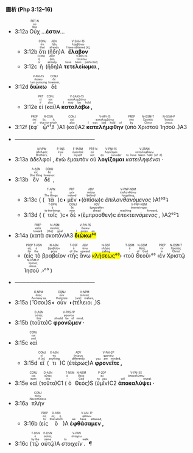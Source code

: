 #### 圖析 (Php 3:12–16)

- <rt>3:12a</rt> <RUBY><ruby><ruby>Οὐχ<rt>Not</rt></ruby><rt>οὐ</rt></ruby><rt>PRT-N</rt></RUBY> ...<strong>ἐστιν</strong>...
	- <rt>3:12b</rt> <RUBY><ruby><ruby>ὅτι<rt>that</rt></ruby><rt>ὅτι</rt></ruby><rt>CONJ</rt></RUBY> (<RUBY><ruby><ruby>ἤδη<rt>already</rt></ruby><rt>ἤδη</rt></ruby><rt>ADV</rt></RUBY>)A <RUBY><ruby><ruby><strong>ἔλαβον</strong><rt>I have obtained [it],</rt></ruby><rt>λαμβάνω</rt></ruby><rt>V-2AAI-1S</rt></RUBY> 
	- <rt>3:12c</rt> <RUBY><ruby><ruby>ἢ<rt>or</rt></ruby><rt>ἤ</rt></ruby><rt>CONJ</rt></RUBY> (<RUBY><ruby><ruby>ἤδη<rt>already</rt></ruby><rt>ἤδη</rt></ruby><rt>ADV</rt></RUBY>)A <RUBY><ruby><ruby><strong>τετελείωμαι , </strong><rt>have been perfected;</rt></ruby><rt>τελειόω</rt></ruby><rt>V-RPI-1S</rt></RUBY> 
- <rt>3:12d</rt> <RUBY><ruby><ruby><strong>διώκω</strong><rt>I am pursuing</rt></ruby><rt>διώκω</rt></ruby><rt>V-PAI-1S</rt></RUBY> <RUBY><ruby><ruby>δὲ<rt>however,</rt></ruby><rt>δέ</rt></ruby><rt>CONJ</rt></RUBY> 
	- <rt>3:12e</rt> <RUBY><ruby><ruby>εἰ<rt>if</rt></ruby><rt>εἰ</rt></ruby><rt>PRT</rt></RUBY> (<RUBY><ruby><ruby>καὶ<rt>also</rt></ruby><rt>καί</rt></ruby><rt>CONJ</rt></RUBY>)A <RUBY><ruby><ruby><strong>καταλάβω , </strong><rt>I may lay hold</rt></ruby><rt>καταλαμβάνω</rt></ruby><rt>V-2AAS-1S</rt></RUBY> 
- <rt>3:12f</rt> (<RUBY><ruby><ruby>ἐφ᾽<rt>of</rt></ruby><rt>ἐπί</rt></ruby><rt>PREP</rt></RUBY> <RUBY><ruby><ruby>ᾧ°¹⮥<rt>that for which</rt></ruby><rt>ὅς, ἥ</rt></ruby><rt>R-DSN</rt></RUBY>)A1 (<RUBY><ruby><ruby>καὶ<rt>also</rt></ruby><rt>καί</rt></ruby><rt>CONJ</rt></RUBY>)A2 <RUBY><ruby><ruby><strong>κατελήμφθην</strong><rt>I was laid hold of</rt></ruby><rt>καταλαμβάνω</rt></ruby><rt>V-API-1S</rt></RUBY> (<RUBY><ruby><ruby>ὑπὸ<rt>by</rt></ruby><rt>ὑπό</rt></ruby><rt>PREP</rt></RUBY> <RUBY><ruby><ruby>Χριστοῦ<rt>Christ</rt></ruby><rt>Χριστός</rt></ruby><rt>N-GSM-T</rt></RUBY> <RUBY><ruby><ruby>Ἰησοῦ . <rt>Jesus.</rt></ruby><rt>Ἰησοῦς</rt></ruby><rt>N-GSM-P</rt></RUBY>)A3
- ———————————————
- <rt>3:13a</rt> <RUBY><ruby><ruby>ἀδελφοί , <rt>Brothers,</rt></ruby><rt>ἀδελφός</rt></ruby><rt>N-VPM</rt></RUBY> <RUBY><ruby><ruby>ἐγὼ<rt>I</rt></ruby><rt>ἐγώ</rt></ruby><rt>P-1NS</rt></RUBY> <RUBY><ruby><ruby>ἐμαυτὸν<rt>myself</rt></ruby><rt>ἐμαυτοῦ</rt></ruby><rt>F-1ASM</rt></RUBY> <RUBY><ruby><ruby>οὐ<rt>not</rt></ruby><rt>οὐ</rt></ruby><rt>PRT-N</rt></RUBY> <RUBY><ruby><ruby><strong>λογίζομαι</strong><rt>do consider</rt></ruby><rt>λογίζομαι</rt></ruby><rt>V-PNI-1S</rt></RUBY> <RUBY><ruby><ruby><em>κατειληφέναι · </em><rt>to have taken hold [of it].</rt></ruby><rt>καταλαμβάνω</rt></ruby><rt>V-2RAN</rt></RUBY> 
- <rt>3:13b</rt> <RUBY><ruby><ruby>ἓν<rt>One thing</rt></ruby><rt>εἷς</rt></ruby><rt>A-ASN</rt></RUBY> <RUBY><ruby><ruby>δέ , <rt>however:</rt></ruby><rt>δέ</rt></ruby><rt>CONJ</rt></RUBY> 
	- <rt>3:13c</rt> { (<RUBY><ruby><ruby>τὰ<rt>The things</rt></ruby><rt>ὁ</rt></ruby><rt>T-APN</rt></RUBY>)c◖ <RUBY><ruby><ruby>μὲν<rt>indeed</rt></ruby><rt>μέν</rt></ruby><rt>PRT</rt></RUBY> ◗(<RUBY><ruby><ruby>ὀπίσω<rt>behind</rt></ruby><rt>ὀπίσω</rt></ruby><rt>ADV</rt></RUBY>)c <RUBY><ruby><ruby><em>ἐπιλανθανόμενος</em><rt>forgetting,</rt></ruby><rt>ἐπιλανθάνω</rt></ruby><rt>V-PNP-NSM</rt></RUBY> }A1°²⮧
	- <rt>3:13d</rt> { (<RUBY><ruby><ruby>τοῖς<rt>to the things</rt></ruby><rt>ὁ</rt></ruby><rt>T-DPN</rt></RUBY>)c◖ <RUBY><ruby><ruby>δὲ<rt>now</rt></ruby><rt>δέ</rt></ruby><rt>CONJ</rt></RUBY> ◗(<RUBY><ruby><ruby>ἔμπροσθεν<rt>ahead</rt></ruby><rt>ἔμπροσθεν</rt></ruby><rt>ADV</rt></RUBY>)c <RUBY><ruby><ruby><em>ἐπεκτεινόμενος , </em><rt>reaching forward,</rt></ruby><rt>ἐπεκτείνομαι</rt></ruby><rt>V-PNP-NSM</rt></RUBY> }A2°²⮧

- <rt>3:14a</rt> (<RUBY><ruby><ruby>κατὰ<rt>toward</rt></ruby><rt>κατά</rt></ruby><rt>PREP</rt></RUBY> <RUBY><ruby><ruby>σκοπὸν<rt>[the] goal</rt></ruby><rt>σκοπός</rt></ruby><rt>N-ASM</rt></RUBY>)A3 <RUBY><ruby><ruby><mark><strong>διώκω</strong>°²</mark><rt>I press on</rt></ruby><rt>διώκω</rt></ruby><rt>V-PAI-1S</rt></RUBY> 
	- (<RUBY><ruby><ruby>εἰς<rt>for</rt></ruby><rt>εἰς</rt></ruby><rt>PREP</rt></RUBY> <RUBY><ruby><ruby>τὸ<rt>the</rt></ruby><rt>ὁ</rt></ruby><rt>T-ASN</rt></RUBY> <RUBY><ruby><ruby>βραβεῖον<rt>prize</rt></ruby><rt>βραβεῖον</rt></ruby><rt>N-ASN</rt></RUBY> ‹<RUBY><ruby><ruby>τῆς<rt>of the</rt></ruby><rt>ὁ</rt></ruby><rt>T-GSF</rt></RUBY> <RUBY><ruby><ruby>ἄνω<rt>upward</rt></ruby><rt>ἄνω</rt></ruby><rt>ADV</rt></RUBY> <RUBY><ruby><ruby><mark>κλήσεως°³</mark><rt>calling</rt></ruby><rt>κλῆσις</rt></ruby><rt>N-GSF</rt></RUBY>› ‹<RUBY><ruby><ruby>τοῦ<rt>-</rt></ruby><rt>ὁ</rt></ruby><rt>T-GSM</rt></RUBY> <RUBY><ruby><ruby>Θεοῦ<rt>of God</rt></ruby><rt>θεός</rt></ruby><rt>N-GSM</rt></RUBY>›°³ ‹<RUBY><ruby><ruby>ἐν<rt>in</rt></ruby><rt>ἐν</rt></ruby><rt>PREP</rt></RUBY> <RUBY><ruby><ruby>Χριστῷ<rt>Christ</rt></ruby><rt>Χριστός</rt></ruby><rt>N-DSM-T</rt></RUBY> <RUBY><ruby><ruby>Ἰησοῦ . <rt>Jesus.</rt></ruby><rt>Ἰησοῦς</rt></ruby><rt>N-DSM-P</rt></RUBY>›°³ )
- ———————————————
- <rt>3:15a</rt> (<RUBY><ruby><ruby>Ὅσοι<rt>As many as</rt></ruby><rt>ὅσος</rt></ruby><rt>K-NPM</rt></RUBY>)S◖ <RUBY><ruby><ruby>οὖν<rt>therefore</rt></ruby><rt>οὖν</rt></ruby><rt>CONJ</rt></RUBY> ◗(<RUBY><ruby><ruby>τέλειοι , <rt>[are] mature,</rt></ruby><rt>τέλειος</rt></ruby><rt>A-NPM</rt></RUBY>)S 
- <rt>3:15b</rt> (<RUBY><ruby><ruby>τοῦτο<rt>this</rt></ruby><rt>οὗτος</rt></ruby><rt>D-ASN</rt></RUBY>)C <RUBY><ruby><ruby><strong>φρονῶμεν · </strong><rt>should be of mind;</rt></ruby><rt>φρονέω</rt></ruby><rt>V-PAS-1P</rt></RUBY>
- <rt>3:15c</rt> <RUBY><ruby><ruby>καὶ<rt>and</rt></ruby><rt>καί</rt></ruby><rt>CONJ</rt></RUBY> 
	- <rt>3:15d</rt> <RUBY><ruby><ruby>εἴ<rt>if [in]</rt></ruby><rt>εἰ</rt></ruby><rt>CONJ</rt></RUBY> (<RUBY><ruby><ruby>τι<rt>anything</rt></ruby><rt>τις</rt></ruby><rt>X-ASN</rt></RUBY>)C (<RUBY><ruby><ruby>ἑτέρως<rt>differently</rt></ruby><rt>ἑτέρως</rt></ruby><rt>ADV</rt></RUBY>)A <RUBY><ruby><ruby><strong>φρονεῖτε , </strong><rt>you are minded,</rt></ruby><rt>φρονέω</rt></ruby><rt>V-PAI-2P</rt></RUBY>
- <rt>3:15e</rt> <RUBY><ruby><ruby>καὶ<rt>even</rt></ruby><rt>καί</rt></ruby><rt>CONJ</rt></RUBY> (<RUBY><ruby><ruby>τοῦτο<rt>this</rt></ruby><rt>οὗτος</rt></ruby><rt>D-ASN</rt></RUBY>)C1 (<RUBY><ruby><ruby>ὁ<rt>-</rt></ruby><rt>ὁ</rt></ruby><rt>T-NSM</rt></RUBY> <RUBY><ruby><ruby>Θεὸς<rt>God</rt></ruby><rt>θεός</rt></ruby><rt>N-NSM</rt></RUBY>)S (<RUBY><ruby><ruby>ὑμῖν<rt>to you</rt></ruby><rt>σύ</rt></ruby><rt>P-2DP</rt></RUBY>)C2 <RUBY><ruby><ruby><strong>ἀποκαλύψει · </strong><rt>will reveal.</rt></ruby><rt>ἀποκαλύπτω</rt></ruby><rt>V-FAI-3S</rt></RUBY>
- <rt>3:16a</rt> <RUBY><ruby><ruby>πλὴν<rt>Nevertheless</rt></ruby><rt>πλήν</rt></ruby><rt>CONJ</rt></RUBY> 
	- <rt>3:16b</rt> (<RUBY><ruby><ruby>εἰς<rt>to</rt></ruby><rt>εἰς</rt></ruby><rt>PREP</rt></RUBY> <RUBY><ruby><ruby>ὃ<rt>that which</rt></ruby><rt>ὅς, ἥ</rt></ruby><rt>R-ASN</rt></RUBY>)A <RUBY><ruby><ruby><strong>ἐφθάσαμεν , </strong><rt>we have attained,</rt></ruby><rt>φθάνω</rt></ruby><rt>V-AAI-1P</rt></RUBY> 
- <rt>3:16c</rt> (<RUBY><ruby><ruby>τῷ<rt>by the</rt></ruby><rt>ὁ</rt></ruby><rt>T-DSN</rt></RUBY> <RUBY><ruby><ruby>αὐτῷ<rt>same</rt></ruby><rt>αὐτός</rt></ruby><rt>P-DSN</rt></RUBY>)A <RUBY><ruby><ruby><em>στοιχεῖν .  ¶ </em><rt>to walk.</rt></ruby><rt>στοιχέω</rt></ruby><rt>V-PAN</rt></RUBY>